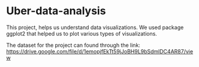# Uber-data-analysis
This project, helps us understand data visualizations. 
We used package ggplot2 that helped us to plot various types of visualizations. 

The dataset for the project can found through the link: https://drive.google.com/file/d/1emopjfEkTt59jJoBH9L9bSdmlDC4AR87/view
